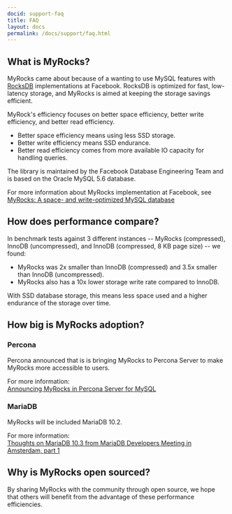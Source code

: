 ```yaml
---
docid: support-faq
title: FAQ
layout: docs
permalink: /docs/support/faq.html
---
```


## What is MyRocks?

MyRocks came about because of a wanting to use MySQL features with [RocksDB](http://rocksdb.org/) implementations at Facebook. RocksDB is optimized for fast, low-latency storage, and MyRocks is aimed at keeping the storage savings efficient.

MyRock's efficiency focuses on better space efficiency, better write efficiency, and better read efficiency.  

* Better space efficiency means using less SSD storage.  
* Better write efficiency means SSD endurance.  
* Better read efficiency comes from more available IO capacity for handling queries.

The library is maintained by the Facebook Database Engineering Team and is based on the Oracle MySQL 5.6 database.

For more information about MyRocks implementation at Facebook, see [MyRocks: A space- and write-optimized MySQL database](https://code.facebook.com/posts/190251048047090/myrocks-a-space-and-write-optimized-mysql-database/.)

## How does performance compare?

In benchmark tests against 3 different instances -- MyRocks (compressed), InnoDB (uncompressed), and InnoDB (compressed, 8 KB page size) -- we found:

* MyRocks was 2x smaller than InnoDB (compressed) and 3.5x smaller than InnoDB (uncompressed).
* MyRocks also has a 10x lower storage write rate compared to InnoDB.

With SSD database storage, this means less space used and a higher endurance of the storage over time.

## How big is MyRocks adoption?

### Percona

Percona announced that is is bringing MyRocks to Percona Server to make MyRocks more accessible to users.

For more information:<br />
[Announcing MyRocks in Percona Server for MySQL](https://www.percona.com/blog/2016/10/24/announcing-myrocks-in-percona-server-for-mysql/)

### MariaDB

MyRocks will be included MariaDB 10.2.

For more information:<br />
[Thoughts on MariaDB 10.3 from MariaDB Developers Meeting in Amsterdam, part 1](https://mariadb.org/thoughts-mariadb-server-10-3-mariadb-developers-meeting-amsterdam-part-1/)

## Why is MyRocks open sourced?

By sharing MyRocks with the community through open source, we hope that others will benefit from the advantage of these performance efficiencies.
